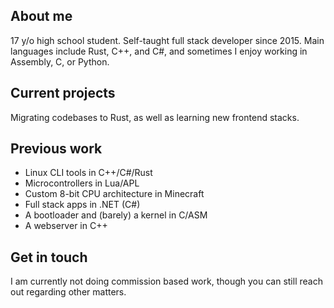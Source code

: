 ## About me

17 y/o high school student. Self-taught full stack developer since 2015. Main languages include Rust, C++, and C#, and sometimes I enjoy working in Assembly, C, or Python.

## Current projects

Migrating codebases to Rust, as well as learning new frontend stacks.

## Previous work

- Linux CLI tools in C++/C#/Rust
- Microcontrollers in Lua/APL
- Custom 8-bit CPU architecture in Minecraft
- Full stack apps in .NET (C#)
- A bootloader and (barely) a kernel in C/ASM
- A webserver in C++

## Get in touch

I am currently not doing commission based work, though you can still reach out regarding other matters.
